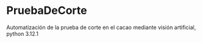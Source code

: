 # PruebaDeCorte
Automatización de la prueba de corte en el cacao mediante visión artificial, python 3.12.1

